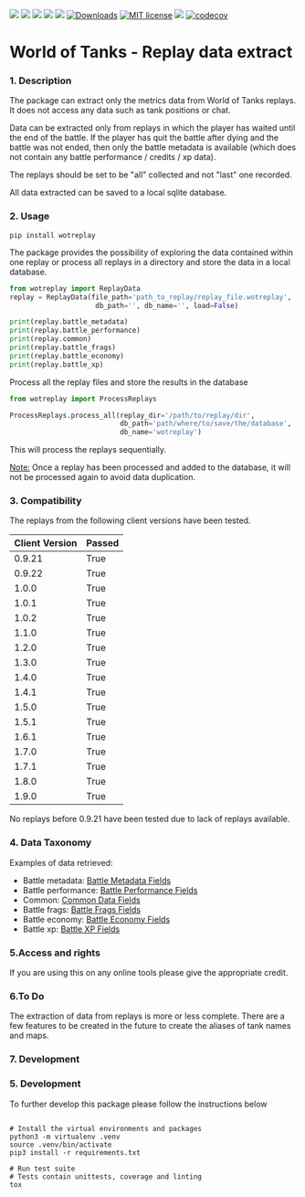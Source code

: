 <span><img src="https://img.shields.io/github/workflow/status/gabriel-oana/wotreplay/Tests">
<img src="https://img.shields.io/github/languages/top/gabriel-oana/wotreplay">
<img src="https://img.shields.io/pypi/pyversions/wotreplay">
<img src="https://img.shields.io/pypi/v/wotreplay">
<img src="https://img.shields.io/badge/linting-pylint-green">
[![Downloads](https://pepy.tech/badge/wotreplay)](https://pepy.tech/project/wotreplay)
[![MIT license](https://img.shields.io/badge/License-MIT-blue.svg)](https://lbesson.mit-license.org/)
<img src="https://img.shields.io/pypi/dm/wotreplay?label=pypi%20downloads">
[![codecov](https://codecov.io/gh/gabriel-oana/wotapi/branch/main/graph/badge.svg?token=YASHY79YAF)](https://codecov.io/gh/gabriel-oana/wotapi)
</span>

# World of Tanks - Replay data extract

### 1. Description
The package can extract only the metrics data from World of Tanks replays. 
It does not access any data such as tank positions or chat. 

Data can be extracted only from replays in which the player has waited until the end of the battle. If the player has 
quit the battle after dying and the battle was not ended, then only the battle metadata is available (which does not 
contain any battle performance / credits / xp data).

The replays should be set to be "all" collected and not "last" one recorded. 

All data extracted can be saved to a local sqlite database. 
### 2. Usage
```shell
pip install wotreplay
```

The package provides the possibility of exploring the data contained within one replay or process all replays in a 
directory and store the data in a local database.

```python
from wotreplay import ReplayData
replay = ReplayData(file_path='path_to_replay/replay_file.wotreplay',
                     db_path='', db_name='', load=False)

print(replay.battle_metadata)
print(replay.battle_performance)
print(replay.common)
print(replay.battle_frags)
print(replay.battle_economy)
print(replay.battle_xp)
```

Process all the replay files and store the results in the database

```python
from wotreplay import ProcessReplays

ProcessReplays.process_all(replay_dir='/path/to/replay/dir', 
                           db_path='path/where/to/save/the/database', 
                           db_name='wotreplay')
```
This will process the replays sequentially. 

<u>Note:</u> Once a replay has been processed and added to the database, it will not be processed again to avoid data 
duplication.

### 3. Compatibility
The replays from the following client versions have been tested. 

| Client Version        | Passed    |                      
| ---                   | ---       |
| 0.9.21                | True      |
| 0.9.22                | True      |
| 1.0.0                 | True      |
| 1.0.1                 | True      |
| 1.0.2                 | True      |
| 1.1.0                 | True      |
| 1.2.0                 | True      |
| 1.3.0                 | True      |
| 1.4.0                 | True      |
| 1.4.1                 | True      |
| 1.5.0                 | True      |
| 1.5.1                 | True      |
| 1.6.1                 | True      |
| 1.7.0                 | True      |
| 1.7.1                 | True      |
| 1.8.0                 | True      |
| 1.9.0                 | True      |

No replays before 0.9.21 have been tested due to lack of replays available. 

### 4. Data Taxonomy
Examples of data retrieved: 

* Battle metadata: [Battle Metadata Fields](https://github.com/gabriel-oana/wotreplay/blob/main/taxonomy/battle_metadata.json)
* Battle performance: [Battle Performance Fields](https://github.com/gabriel-oana/wotreplay/blob/main/taxonomy/battle_performance.json)
* Common: [Common Data Fields](https://github.com/gabriel-oana/wotreplay/blob/main/taxonomy/common.json)
* Battle frags: [Battle Frags Fields](https://github.com/gabriel-oana/wotreplay/blob/main/taxonomy/battle_frags.json)
* Battle economy: [Battle Economy Fields](https://github.com/gabriel-oana/wotreplay/blob/main/taxonomy/battle_economy.json)
* Battle xp: [Battle XP Fields](https://github.com/gabriel-oana/wotreplay/blob/main/taxonomy/battle_xp.json)

### 5.Access and rights
If you are using this on any online tools please give the appropriate credit.    

### 6.To Do
The extraction of data from replays is more or less complete. 
There are a few features to be created in the future to create the aliases of tank names and maps. 

### 7. Development

### 5. Development
To further develop this package please follow the instructions below

```shell

# Install the virtual environments and packages
python3 -m virtualenv .venv
source .venv/bin/activate
pip3 install -r requirements.txt

# Run test suite
# Tests contain unittests, coverage and linting
tox
```
